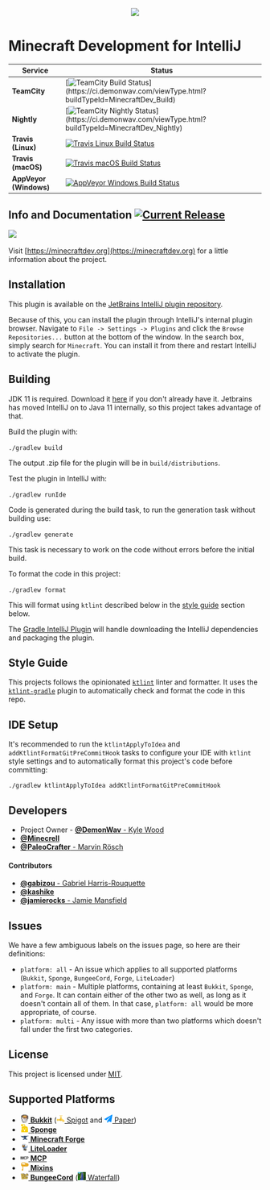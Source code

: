 <p align="center"><a href="https://minecraftdev.org/"><img src="https://minecraftdev.org/assets/icon.svg" height="120"></img></a></p>

Minecraft Development for IntelliJ
==================================

|        Service         |Status|
|------------------------|------|
|      **TeamCity**      |[![TeamCity Build Status](https://tc.demonwav.com/app/rest/builds/buildType:(id:MinecraftDev_Build)/statusIcon)](https://ci.demonwav.com/viewType.html?buildTypeId=MinecraftDev_Build)|
|      **Nightly**       |[![TeamCity Nightly Status](https://tc.demonwav.com/app/rest/builds/buildType:(id:MinecraftDev_Nightly)/statusIcon)](https://ci.demonwav.com/viewType.html?buildTypeId=MinecraftDev_Nightly)|
|   **Travis (Linux)**   |[![Travis Linux Build Status](https://travis-matrix-badges.herokuapp.com/repos/minecraft-dev/MinecraftDev/branches/dev/1)](https://travis-ci.org/minecraft-dev/MinecraftDev/)|
|   **Travis (macOS)**   |[![Travis macOS Build Status](https://travis-matrix-badges.herokuapp.com/repos/minecraft-dev/MinecraftDev/branches/dev/2)](https://travis-ci.org/minecraft-dev/MinecraftDev/)|
| **AppVeyor (Windows)** |[![AppVeyor Windows Build Status](https://ci.appveyor.com/api/projects/status/iuxeewnxgu4afmo6?svg=true)](https://ci.appveyor.com/project/DemonWav/minecraftdev)|

Info and Documentation [![Current Release](https://img.shields.io/badge/release-2019.3--1.3.0-orange.svg?style=flat-square)](https://plugins.jetbrains.com/plugin/8327)
----------------------

<a href="https://discord.gg/j6UNcfr"><img src="https://i.imgur.com/JXu9C1G.png" height="48px"></img></a>

Visit [https://minecraftdev.org](https://minecraftdev.org) for a little information about the project.


Installation
------------

This plugin is available on the [JetBrains IntelliJ plugin repository](https://plugins.jetbrains.com/plugin/8327).

Because of this, you can install the plugin through IntelliJ's internal plugin browser. Navigate to
`File -> Settings -> Plugins` and click the `Browse Repositories...` button at the bottom of the window. In the search
box, simply search for `Minecraft`. You can install it from there and restart IntelliJ to activate the plugin.

Building
--------

JDK 11 is required. Download it [here](https://adoptopenjdk.net/) if you don't already have it. Jetbrains has moved
IntelliJ on to Java 11 internally, so this project takes advantage of that.

Build the plugin with:

`./gradlew build`

The output .zip file for the plugin will be in `build/distributions`.

Test the plugin in IntelliJ with:

`./gradlew runIde`

Code is generated during the build task, to run the generation task without building use:

`./gradlew generate`

This task is necessary to work on the code without errors before the initial build.

To format the code in this project:

`./gradlew format`

This will format using `ktlint` described below in the [style guide](#style-guide) section below.

The [Gradle IntelliJ Plugin](https://github.com/JetBrains/gradle-intellij-plugin)
will handle downloading the IntelliJ dependencies and packaging the
plugin.

Style Guide
-----------

This projects follows the opinionated [`ktlint`](https://ktlint.github.io/) linter and formatter. It uses the
[`ktlint-gradle`](https://github.com/jlleitschuh/ktlint-gradle) plugin to automatically check and format the code in
this repo.

IDE Setup
---------

It's recommended to run the `ktlintApplyToIdea` and `addKtlintFormatGitPreCommitHook` tasks to configure your
IDE with `ktlint` style settings and to automatically format this project's code before committing:

```
./gradlew ktlintApplyToIdea addKtlintFormatGitPreCommitHook
```

Developers
----------

- Project Owner - [**@DemonWav** - Kyle Wood](https://github.com/DemonWav)
- [**@Minecrell**](https://github.com/Minecrell)
- [**@PaleoCrafter** - Marvin Rösch](https://github.com/PaleoCrafter)

#### **Contributors**

- [**@gabizou** - Gabriel Harris-Rouquette](https://github.com/gabizou)
- [**@kashike**](https://github.com/kashike)
- [**@jamierocks** - Jamie Mansfield](https://github.com/jamierocks)

Issues
------

We have a few ambiguous labels on the issues page, so here are their definitions:
 * `platform: all` - An issue which applies to all supported platforms (`Bukkit`, `Sponge`, `BungeeCord`, `Forge`, `LiteLoader`)
 * `platform: main` - Multiple platforms, containing at least `Bukkit`, `Sponge`, and `Forge`. It can contain either of the other two as
   well, as long as it doesn't contain all of them. In that case, `platform: all` would be more appropriate, of course.
 * `platform: multi` - Any issue with more than two platforms which doesn't fall under the first two categories.

License
-------

This project is licensed under [MIT](license.txt).

Supported Platforms
-------------------

- [![Bukkit Icon](src/main/resources/assets/icons/platform/Bukkit.png?raw=true) **Bukkit**](https://hub.spigotmc.org/stash/projects/SPIGOT/repos/bukkit/browse) ([![Spigot Icon](src/main/resources/assets/icons/platform/Spigot.png?raw=true) Spigot](https://spigotmc.org/) and [![Paper Icon](src/main/resources/assets/icons/platform/Paper.png?raw=true) Paper](https://papermc.io/))
- [![Sponge Icon](src/main/resources/assets/icons/platform/Sponge_dark.png?raw=true) **Sponge**](https://www.spongepowered.org/)
- [![Forge Icon](src/main/resources/assets/icons/platform/Forge.png?raw=true) **Minecraft Forge**](http://minecraftforge.net/forum)
- [![LiteLoader Icon](src/main/resources/assets/icons/platform/LiteLoader.png?raw=true) **LiteLoader**](http://www.liteloader.com/)
- [![MCP Icon](src/main/resources/assets/icons/platform/MCP.png?raw=true) **MCP**](http://www.modcoderpack.com/)
- [![Mixins Icon](src/main/resources/assets/icons/platform/Mixins_dark.png?raw=true) **Mixins**](https://github.com/SpongePowered/Mixin)
- [![BungeeCord Icon](src/main/resources/assets/icons/platform/BungeeCord.png?raw=true) **BungeeCord**](https://www.spigotmc.org/wiki/bungeecord/) ([![Waterfall Icon](src/main/resources/assets/icons/platform/Waterfall.png?raw=true) Waterfall](https://github.com/WaterfallMC))
